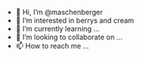 - 👋 Hi, I’m @maschenberger
- 👀 I’m interested in berrys and cream
- 🌱 I’m currently learning ...
- 💞️ I’m looking to collaborate on ...
- 📫 How to reach me ...

<!---
maschenberger/maschenberger is a ✨ special ✨ repository because its `README.md` (this file) appears on your GitHub profile.
You can click the Preview link to take a look at your changes.
--->
